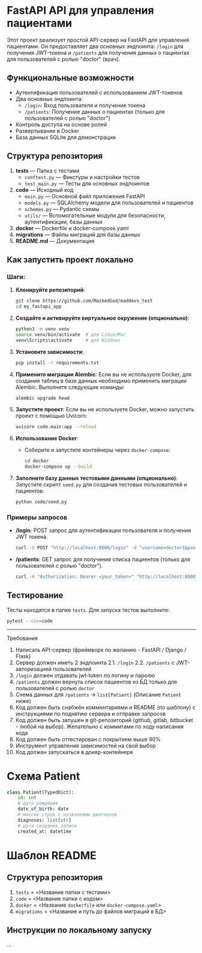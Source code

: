 # FastAPI API для управления пациентами

Этот проект реализует простой API-сервер на FastAPI для управления пациентами. Он предоставляет два основных эндпоинта: `/login` для получения JWT-токена и `/patients` для получения данных о пациентах для пользователей с ролью "doctor" (врач).

## Функциональные возможности

- Аутентификация пользователей с использованием JWT-токенов
- Два основных эндпоинта:
  - `/login`: Вход пользователя и получение токена
  - `/patients`: Получение данных о пациентах (только для пользователей с ролью "doctor")
- Контроль доступа на основе ролей
- Развертывание в Docker
- База данных SQLite для демонстрации

## Структура репозитория

1. **tests** — Папка с тестами
   - `conftest.py` — Фикстуры и настройки тестов
   - `test_main.py` — Тесты для основных эндпоинтов
2. **code** — Исходный код
   - `main.py` — Основной файл приложения FastAPI
   - `models.py` — SQLAlchemy модели для пользователей и пациентов
   - `schemas.py` — Pydantic схемы
   - `utils/` — Вспомогательные модули для безопасности, аутентификации, базы данных
3. **docker** — Dockerfile и docker-compose.yaml
4. **migrations** — Файлы миграций для базы данных
5. **README.md** — Документация

## Как запустить проект локально

### Шаги:

1. **Клонируйте репозиторий**:

   ```bash
   git clone https://github.com/MaskedGod/maddevs_test
   cd my_fastapi_app
   ```

2. **Создайте и активируйте виртуальное окружение (опционально)**:

   ```bash
   python3 -m venv venv
   source venv/bin/activate  # для Linux/Mac
   venv\Scripts\activate     # для Windows
   ```

3. **Установите зависимости**:

   ```bash
   pip install -r requirements.txt
   ```

4. **Примените миграции Alembic**:
   Если вы не используете Docker, для создания таблиц в базе данных необходимо применить миграции Alembic. Выполните следующие команды:

   ```bash
   alembic upgrade head
   ```

5. **Запустите проект**:
   Если вы не используете Docker, можно запустить проект с помощью Uvicorn:

   ```bash
   uvicorn code.main:app --reload
   ```

6. **Использование Docker**:

   - Соберите и запустите контейнеры через `docker-compose`:
     ```bash
     cd docker
     docker-compose up --build
     ```

7. **Заполните базу данных тестовыми данными (опционально)**:
   Запустите скрипт `seed.py` для создания тестовых пользователей и пациентов:
   ```bash
   python code/seed.py
   ```

### Примеры запросов

- **/login**: POST запрос для аутентификации пользователя и получения JWT токена.

  ```bash
  curl -X POST "http://localhost:8000/login" -d "username=doctor1&password=hashed_password1"
  ```

- **/patients**: GET запрос для получения списка пациентов (только для пользователей с ролью "doctor").
  ```bash
  curl -H "Authorization: Bearer <your_token>" "http://localhost:8000/patients"
  ```

## Тестирование

Тесты находятся в папке `tests`. Для запуска тестов выполните:

```bash
pytest --cov=code
```

---

Требования

1. Написать API-сервер (фреймворк по желанию - FastAPI / Django / Flask)
2. Сервер должен иметь 2 эндпоинта
   2.1. `/login`
   2.2. `/patients` c JWT-авторизацией пользователей
3. `/login` должен отдавать jwt-token по логину и паролю
4. `/patients` должен вернуть список пациентов из БД только для пользователей с ролью `doctor`
5. Схема данных для `/patients` -> `list[Patient]` (Описание `Patient` ниже)
6. Код должен быть снабжён комментариями и README (по шаблону) с инструкциями по поднятию сервера и отправке запросов
7. Код должен быть запушен в git-репозиторий (github, gitlab, bitbucket - любой на выбор). Желательно с коммитами по ходу написания кода
8. Код должен быть оттестирован с покрытием выше 80%
9. Инструмент управления зависимостей на свой выбор
10. Код должен запускаться в докер-контейнере

# Схема Patient

```python
class Patient(TypedDict):
    id: int
    # дата рождения
    date_of_birth: date
    # массив строк с названиями диагнозов
    diagnoses: list[str]
    # дата создания записи
    created_at: datetime
```

# Шаблон README

## Структура репозитория

1. `tests` = <Название папки с тестами>
2. `code` = <Название папки с кодом>
3. `docker` = <Название `dockerfile` или `docker-compose.yaml`>
4. `migrations` = <Название и путь до файлов миграций в БД>

## Инструкции по локальному запуску

...
